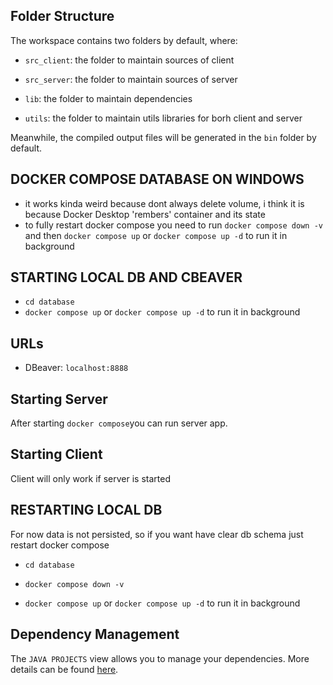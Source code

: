 ## Folder Structure

The workspace contains two folders by default, where:

-  `src_client`: the folder to maintain sources of client

-  `src_server`: the folder to maintain sources of server

-  `lib`: the folder to maintain dependencies

-  `utils`: the folder to maintain utils libraries for borh client and server

Meanwhile, the compiled output files will be generated in the `bin` folder by default.

## DOCKER COMPOSE DATABASE ON WINDOWS
- it works kinda weird because dont always delete volume, i think it is because Docker Desktop 'rembers' container and its state
- to fully restart docker compose you need to run `docker compose down -v` and then `docker compose up` or `docker compose up -d` to run it in background

## STARTING LOCAL DB AND CBEAVER
-  `cd database`
-  `docker compose up` or `docker compose up -d` to run it in background

## URLs
- DBeaver: `localhost:8888`

 ## Starting Server
 After starting `docker compose`you can run server app.
 
## Starting Client
Client will only work if server is started

## RESTARTING LOCAL DB

For now data is not persisted, so if you want have clear db schema just restart docker compose

-  `cd database`

-  `docker compose down -v`

-  `docker compose up` or `docker compose up -d` to run it in background

## Dependency Management

  

The `JAVA PROJECTS` view allows you to manage your dependencies. More details can be found [here](https://github.com/microsoft/vscode-java-dependency#manage-dependencies).

